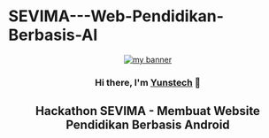 # SEVIMA---Web-Pendidikan-Berbasis-AI
<p align="center">
  <a href="https://www.yushi.dev/" target="_blank" rel="noreferrer"><img src="https://github.com/yunstech/bot-discord/assets/61566468/f94c7375-136c-4854-8ebd-4fa315cd3871" alt="my banner"></a>
</p>

<h3 align="center">
Hi there, I'm <a href="https://yunstech.netlify.app/" target="_blank" rel="noreferrer">Yunstech</a> 👋
</h3>
<h2 align="center"> 
  Hackathon SEVIMA - Membuat Website Pendidikan Berbasis Android
</h2>
